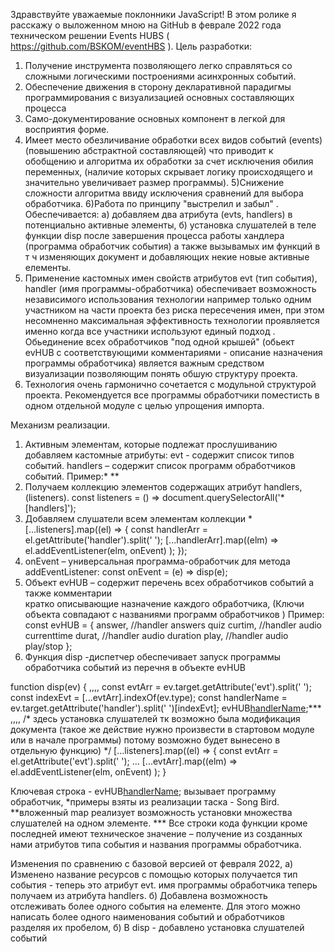 Здравствуйте уважаемые поклонники JavaScript!
В этом ролике я расскажу о выложенном мною на GitHub в феврале 2022 года техническом решении Events HUBS ( https://github.com/BSKOM/eventHBS ).
Цель разработки:
1) Получение инструмента позволяющего легко справляться со сложными логическими построениями асинхронных событий.
2) Обеспечение движения в сторону декларативной парадигмы программирования с визуализацией основных составляющих процесса
3) Само-документирование основных компонент в легкой для восприятия форме.
4) Имеет место обезличивание обработки всех видов событий (events) (повышению абстрактной составляющей) что приводит к обобщению и алгоритма их обработки за счет
исключения обилия переменных, (наличие которых скрывает логику происходящего и значительно увеличивает размер программы). 
5)Снижение сложности алгоритма ввиду исключения сравнений для выбора обработчика.
6)Работа по принципу "выстрелил и забыл" . Обеспечивается: 
  а) добавляем два атрибута (evts, handlers) в потенциально активные элементы,
  б) установка слушателей в теле функции disp после завершения процесса работы хандлера (программа обработчик события) а также вызывамых им функций в т ч изменяющих документ и добавляющих некие новые активные елементы.
7) Применение кастомных имен свойств атрибутов evt (тип события), handler 
  (имя программы-обработчика) обеспечивает возможность независимого использования технологии например только одним участником на части проекта без риска пересечения имен, при этом несомненно максимальная эффективность технологии проявляется именно когда все участники используют единый подход . Обьединение всех обработчиков "под одной крышей" (обьект evHUB с соответствующими комментариями - описание назначения программы обработчика) является важным средством визуализации позволяющим понять обшую структуру проекта.
8) Технология очень гармонично сочетается с модульной структурой проекта. Рекомендуется 
  все  программы обработчики поместисть в одном отдельной модуле с целью упрощения импорта.

Механизм реализации.

1)	Активным элементам, которые подлежат прослушиванию добавляем кастомные атрибуты:
evt - содержит список типов событий.
handlers – содержит список программ обработчиков событий.
Пример:*
<audio hidden="" handlers="durat curtim" evt="loadedmetadata timeupdate"  id="songc"></audio>**
2)	Получаем коллекцию элементов содержащих атрибут handlers, 
(listeners).
const listeners = () => document.querySelectorAll('*[handlers]');
3)	Добавляем слушатели всем элементам коллекции *
[...listeners].map((el) => {
      const handlerArr = el.getAttribute('handler').split(' ');
      [...handlerArr].map((elm) => el.addEventListener(elm, onEvent) );
    });
4)	onEvent – универсальная программа-обработчик для  метода addEventListener:
  const onEvent = (e) => disp(e);
5)	Объект evHUB – содержит перечень всех обработчиков событий а также   комментарии  
    кратко  описывающие назначение каждого обработчика, (Ключи объекта совпадают 
    с названиями программ обработчиков )
  Пример:
  const evHUB = {
    answer,    //handler answers quiz
    curtim,    //handler audio currenttime
    durat,     //handler audio duration
    play,      //handler audio play/stop
  };
6)	Функция disp -диспетчер обеспечивает запуск программы обработчика событий из перечня в объекте evHUB

function disp(ev) {
,,,,
  const evtArr = ev.target.getAttribute('evt').split(' ');
  const indexEvt = [...evtArr].indexOf(ev.type);
  const handlerName = ev.target.getAttribute('handler').split(' ')[indexEvt];
  evHUB[handlerName](ev);***
,,,,
  /* здесь установка слушателей тк возможно была модификация документа
  (такое же действие нужно произвести в стартовом модуле или в начале программы)
  потому возможно будет вынесено в отдельную функцию) */
    [...listeners].map((el) => {
    const evtArr = el.getAttribute('evt').split(' ');
...
    [...evtArr].map((elm) => el.addEventListener(elm, onEvent) );
}

Ключевая строка - evHUB[handlerName](ev);
 вызывает программу обработчик,
*примеры взяты из реализации таска - Song Bird.
**вложенный map реализует возможность установки множества слушателей на одном элементе.
*** Все строки кода функции кроме последней имеют техническое значение – получение из созданных нами атрибутов типа события и названия программы обработчика.

Изменения по сравнению с базовой версией от февраля 2022,
  a) Изменено название ресурсов с помощью которых получается тип события - теперь это атрибут evt. имя программы обработчика теперь получаем из атрибута handlers.
  б) Добавлена возможность отслеживать более одного события на елементе. 
    Для этого можно написать более одного наименования событий и обработчиков разделяя их пробелом,
  б) В disp - добавлено установка слушателей событий
